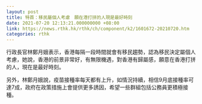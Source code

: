 ```yaml
---
layout: post
title: 特首：移民屬個人考慮　願在港打拼的人現是最好時刻
date: 2021-07-20 12:13:21.000000000 +08:00
link: https://news.rthk.hk/rthk/ch/component/k2/1601672-20210720.htm
categories: rthk
---
```


行政長官林鄭月娥表示，香港每隔一段時間就會有移民趨勢，認為移民決定屬個人考慮，她說，香港的前景非常好，有無限機遇，對香港有歸屬感，願意在香港打拼的人，現在是最好時刻。

另外，林鄭月娥說，疫苗接種率每天都有上升，如情況持續，相信9月底接種率可達7成，政府在政策措施上會提供更多誘因，希望一些群組包括公務員更積極接種。

